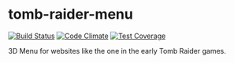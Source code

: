 tomb-raider-menu
================
[![Build Status](https://travis-ci.org/namelivia/tomb-raider-menu.svg?branch=master)](https://travis-ci.org/namelivia/tomb-raider-menu)
[![Code Climate](https://codeclimate.com/github/namelivia/tomb-raider-menu/badges/gpa.svg)](https://codeclimate.com/github/namelivia/tomb-raider-menu)
[![Test Coverage](https://codeclimate.com/github/namelivia/tomb-raider-menu/badges/coverage.svg)](https://codeclimate.com/github/namelivia/tomb-raider-menu/coverage)

3D Menu for websites like the one in the early Tomb Raider games.
